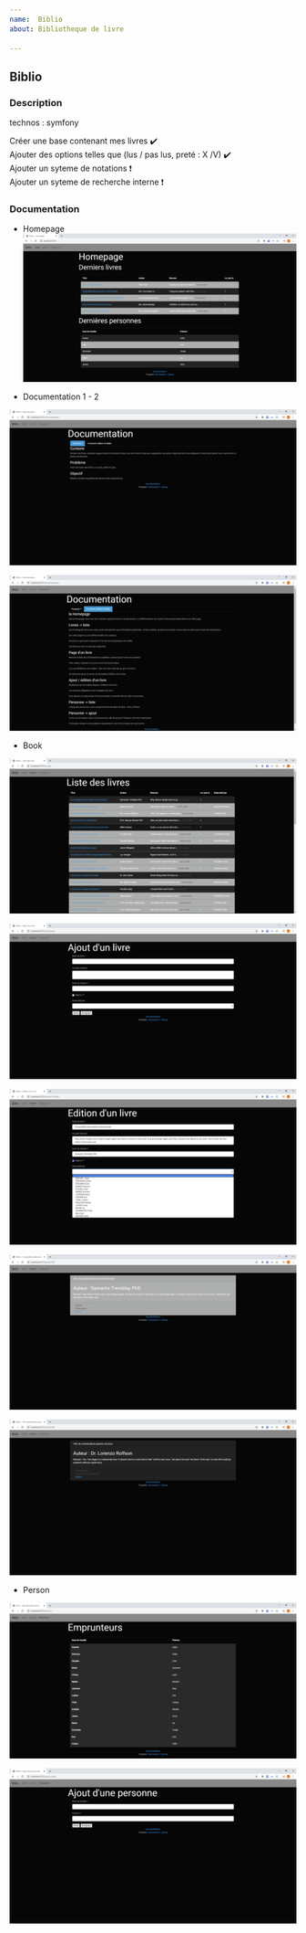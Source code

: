```yaml
---
name:  Biblio
about: Bibliotheque de livre 

---
```


## Biblio

### Description

technos : symfony

Créer une base contenant mes livres :heavy_check_mark:  
Ajouter des options telles que (lus / pas lus, preté : X /V) :heavy_check_mark:  
Ajouter un syteme de notations :heavy_exclamation_mark:  
Ajouter un syteme de recherche interne :heavy_exclamation_mark:

### Documentation 

- Homepage 
![index](/Documentation/index.png)

- Documentation 1 - 2

![documentation1](/Documentation/documentation_1.png)  

![documentation2](/Documentation/documentation_2.png)

- Book 

![browseBook](/Documentation/browse_book.png)

![addBook](/Documentation/add_book.png)

![editBook](/Documentation/edit_book.png)

![readLu](/Documentation/read_book_lu.png)

![readNonLu](/Documentation/read_book_nonlu.png)

- Person 
  
![browsePerson](/Documentation/browse_person.png)

![addPerson](/Documentation/add_person.png)




  
